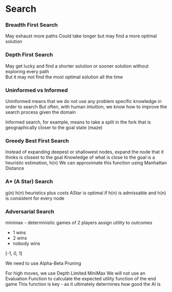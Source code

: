 # Search

### Breadth First Search
May exhaust more paths
Could take longer but may find a more optimal solution



### Depth First Search
May get lucky and find a shorter solution or sooner solution without exploring every path  
But it may not find the most optimal solution all the time


### Uninformed vs Informed
Uninformed means that we do not use any problem specific knowledge in order to search
But often, with human intuition, we know how to improve the search process given the domain

Informed search, for example, means to take a split in the fork that is geographically closer to the goal state (maze)

### Greedy Best First Search
Instead of expanding deepest or shallowest nodes, expand the node that it thinks is closest to the goal
Knowledge of what is close to the goal is a heuristic estimation, h(n)
We can approximate this function using Manhattan Distance


### A\* (A Star) Search
g(n) h(n)
heuristics plus costs
AStar is optimal if h(n) is admissable and h(n) is consistent for every node 


### Adversarial Search
minimax - deterministic games of 2 players
assign utility to outcomes
  - 1 wins
  - 2 wins
  - nobody wins

[-1, 0, 1]

We need to use Alpha-Beta Pruning 

For high moves, we use Depth Limited MiniMax
We will not use an Evaluation Function to calculate the expected utility function of the end game
This function is key - as it ultimately determines how good the AI is

 
